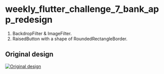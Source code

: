 # weekly_flutter_challenge_7_bank_app_redesign

1. BackdropFilter & ImageFilter.
2. RaisedButton with a shape of RoundedRectangleBorder.

## Original design
[![Original design](https://github.com/JKPK/weekly_flutter_challenge_7_bank_app_redesign/blob/master/original_design.png?raw=true)](https://dribbble.com/shots/8185309-Alfa-Bank-Ukraine-App-Redesign)
